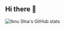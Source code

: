 ## Hi there 👋

![Ibnu SIna's GitHub stats](https://github-readme-stats.vercel.app/api?username=ibnusina&show_icons=true&theme=radical)
